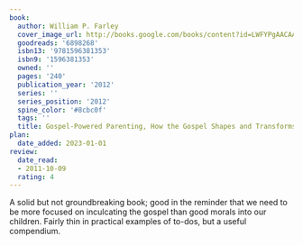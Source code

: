 ```yaml
---
book:
  author: William P. Farley
  cover_image_url: http://books.google.com/books/content?id=LWFYPgAACAAJ&printsec=frontcover&img=1&zoom=1&source=gbs_api
  goodreads: '6898268'
  isbn13: '9781596381353'
  isbn9: '1596381353'
  owned: ''
  pages: '240'
  publication_year: '2012'
  series: ''
  series_position: '2012'
  spine_color: '#8cbc0f'
  tags: ''
  title: Gospel-Powered Parenting, How the Gospel Shapes and Transforms Parenting
plan:
  date_added: 2023-01-01
review:
  date_read:
  - 2011-10-09
  rating: 4
---
```


A solid but not groundbreaking book; good in the reminder that we need to be more focused on inculcating the gospel than good morals into our children. Fairly thin in practical examples of to-dos, but a useful compendium.
